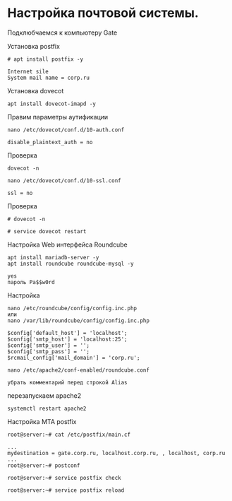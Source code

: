 
# Настройка почтовой системы.

Подклюбчаемся к компьютеру Gate

Установка postfix

```
# apt install postfix -y
```
```
Internet sile
System mail name = corp.ru
```


Установка dovecot

```
apt install dovecot-imapd -y
```

Правим параметры аутификации

```
nano /etc/dovecot/conf.d/10-auth.conf
```
```
disable_plaintext_auth = no
```
Проверка 

```
dovecot -n
```

```
nano /etc/dovecot/conf.d/10-ssl.conf
```
```
ssl = no 
```
Проверка 

```
# dovecot -n

# service dovecot restart
```

Настройка Web интерфейса Roundcube

```
apt install mariadb-server -y
apt install roundcube roundcube-mysql -y
```
```
yes
пароль Pa$$w0rd
```

Настройка
```
nano /etc/roundcube/config/config.inc.php
или
nano /var/lib/roundcube/config/config.inc.php
```
```
$config['default_host'] = 'localhost';
$config['smtp_host'] = 'localhost:25';
$config['smtp_user'] = '';
$config['smtp_pass'] = '';
$rcmail_config['mail_domain'] = 'corp.ru';

```
```
nano /etc/apache2/conf-enabled/roundcube.conf
```
```
убрать комментарий перед строкой Alias
```

перезапускаем apache2

```
systemctl restart apache2
```

Настройка MTA postfix
```
root@server:~# cat /etc/postfix/main.cf
```
```
...
mydestination = gate.corp.ru, localhost.corp.ru, , localhost, corp.ru
...
root@server:~# postconf

root@server:~# service postfix check

root@server:~# service postfix reload
```
